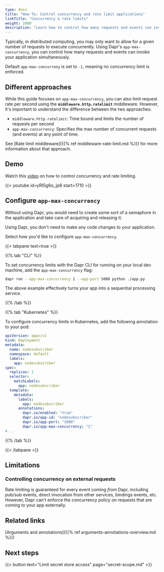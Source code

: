 ```yaml
---
type: docs
title: "How-To: Control concurrency and rate limit applications"
linkTitle: "Concurrency & rate limits"
weight: 2000
description: "Learn how to control how many requests and events can invoke your application simultaneously"
---
```


Typically, in distributed computing, you may only want to allow for a given number of requests to execute concurrently. Using Dapr's `app-max-concurrency`, you can control how many requests and events can invoke your application simultaneously.

Default `app-max-concurreny` is set to `-1`, meaning no concurrency limit is enforced.

## Different approaches

While this guide focuses on `app-max-concurrency`, you can also limit request rate per second using the **`middleware.http.ratelimit`** middleware. However, it's important to understand the difference between the two approaches:

- `middleware.http.ratelimit`: Time bound and limits the number of requests per second
- `app-max-concurrency`: Specifies the max number of concurrent requests (and events) at any point of time. 

See [Rate limit middleware]({{% ref middleware-rate-limit.md %}}) for more information about that approach.

## Demo

Watch this [video](https://youtu.be/yRI5g6o_jp8?t=1710) on how to control concurrency and rate limiting.

{{< youtube id=yRI5g6o_jp8 start=1710 >}}

## Configure `app-max-concurrency`

Without using Dapr, you would need to create some sort of a semaphore in the application and take care of acquiring and releasing it.

Using Dapr, you don't need to make any code changes to your application.

Select how you'd like to configure `app-max-concurrency`.

{{< tabpane text=true >}}

 <!-- CLI -->
{{% tab "CLI" %}}

To set concurrency limits with the Dapr CLI for running on your local dev machine, add the `app-max-concurrency` flag:

```bash
dapr run --app-max-concurrency 1 --app-port 5000 python ./app.py
```

The above example effectively turns your app into a sequential processing service.

{{% /tab %}}

 <!-- Kubernetes -->
{{% tab "Kubernetes" %}}

To configure concurrency limits in Kubernetes, add the following annotation to your pod:

```yaml
apiVersion: apps/v1
kind: Deployment
metadata:
  name: nodesubscriber
  namespace: default
  labels:
    app: nodesubscriber
spec:
  replicas: 1
  selector:
    matchLabels:
      app: nodesubscriber
  template:
    metadata:
      labels:
        app: nodesubscriber
      annotations:
        dapr.io/enabled: "true"
        dapr.io/app-id: "nodesubscriber"
        dapr.io/app-port: "3000"
        dapr.io/app-max-concurrency: "1"
#...
```

{{% /tab %}}

{{< /tabpane >}}

## Limitations

### Controlling concurrency on external requests
Rate limiting is guaranteed for every event coming _from_ Dapr, including pub/sub events, direct invocation from other services, bindings events, etc. However, Dapr can't enforce the concurrency policy on requests that are coming _to_ your app externally.

## Related links

[Arguments and annotations]({{% ref arguments-annotations-overview.md %}})

## Next steps

{{< button text="Limit secret store access" page="secret-scope.md" >}}
